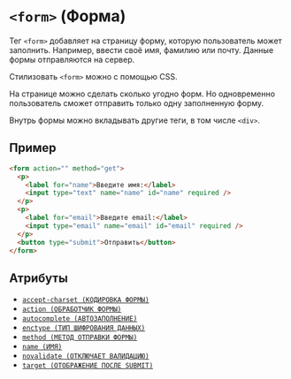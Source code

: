 # `<form>` (Форма)

Тег `<form>` добавляет на страницу форму, которую пользователь может заполнить. Например, ввести своё имя, фамилию или почту. Данные формы отправляются на сервер.

Стилизовать `<form>` можно с помощью CSS.

На странице можно сделать сколько угодно форм. Но одновременно пользователь сможет отправить только одну заполненную форму.

Внутрь формы можно вкладывать другие теги, в том числе `<div>`.

## Пример

```html
<form action="" method="get">
  <p>
    <label for="name">Введите имя:</label>
    <input type="text" name="name" id="name" required />
  </p>
  <p>
    <label for="email">Введите email:</label>
    <input type="email" name="email" id="email" required />
  </p>
  <button type="submit">Отправить</button>
</form>
```

## Атрибуты

- [`accept-charset (КОДИРОВКА ФОРМЫ)`](<../ATTRIBUTES FORM/accept-charset (КОДИРОВКА ФОРМЫ).md>)
- [`action (ОБРАБОТЧИК ФОРМЫ)`](<../ATTRIBUTES FORM/action (ОБРАБОТЧИК ФОРМЫ).md>)
- [`autocomplete (АВТОЗАПОЛНЕНИЕ)`](<../ATTRIBUTES FORM/autocomplete (АВТОЗАПОЛНЕНИЕ).md>)
- [`enctype (ТИП ШИФРОВАНИЯ ДАННЫХ)`](<../ATTRIBUTES FORM/enctype (ТИП ШИФРОВАНИЯ ДАННЫХ).md>)
- [`method (МЕТОД ОТПРАВКИ ФОРМЫ)`](<../ATTRIBUTES FORM/method (МЕТОД ОТПРАВКИ ФОРМЫ).md>)
- [`name (ИМЯ)`](<../ATTRIBUTES FORM/name (ИМЯ).md>)
- [`novalidate (ОТКЛЮЧАЕТ ВАЛИДАЦИЮ)`](<../ATTRIBUTES FORM/novalidate (ОТКЛЮЧАЕТ ВАЛИДАЦИЮ).md>)
- [`target (ОТОБРАЖЕНИЕ ПОСЛЕ SUBMIT)`](<../ATTRIBUTES FORM/target (ОТОБРАЖЕНИЕ ПОСЛЕ SUBMIT).md>)
